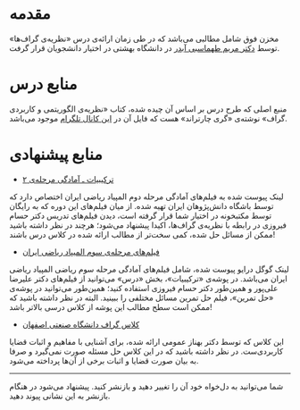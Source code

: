 # مقدمه
مخزن فوق شامل مطالبی می‌باشد که در طی زمان ارائه‌ی 
درس «نظریه‌ی گراف‌ها»  توسط [دکتر مریم طهماسبی آبدر](https://scholar.google.com/citations?user=GAmey8oAAAAJ&hl=en) 
در دانشگاه بهشتی 
در اختیار دانشجویان قرار گرفت. 

# منابع درس
منبع اصلی که طرح درس بر اساس آن چیده شده، کتاب «نظریه‌ی الگوریتمی و کاربردی گراف» نوشته‌ی «گری چارتراند» هست 
که فایل آن در 
[این کانال تلگرام](https://t.me/academicdata)
موجود می‌باشد.
# منابع پیشنهادی
- [ترکیبیات ـ آمادگی مرحله‌ی ۲](https://maktabkhooneh.org/course/%D8%AA%D8%B1%DA%A9%DB%8C%D8%A8%DB%8C%D8%A7%D8%AA-%D8%A2%D9%85%D8%A7%D8%AF%DA%AF%DB%8C-%D9%85%D8%B1%D8%AD%D9%84%D9%87-%DB%B2-mk158/#chapter)

لینک پیوست شده به فیلم‌های آمادگی مرحله‌ دوم المپیاد ریاضی ایران اختصاص دارد که توسط باشگاه دانش‌پژوهان ایران تهیه شده. از میان فیلم‌های این دوره که به رایگان توسط مکتبخونه در اختیار شما قرار گرفته است، دیدن فیلم‌های تدریس دکتر حسام فیروزی در رابطه با نظریه‌ی گراف‌ها، اکیدا پیشنهاد می‌شود؛ هرچند در نظر داشته باشید ممکن از مسائل حل شده، کمی سخت‌تر از مطالب ارائه شده در کلاس درس باشند!

- [فیلم‌های مرحله‌ی سوم المیپاد ریاضی ایران](https://drive.google.com/drive/folders/1nQPCiQNcXYcfq9vMToFRSK6nHBia7P_N)

لینک گوگل‌ درایو پیوست شده، شامل فیلم‌های آمادگی مرحله سوم ریاضی المپیاد ریاضی ایران می‌باشد. در پوشه‌ی «ترکیبیات»، بخش «درس» می‌توانید از فیلم‌های دکتر علیرضا علی‌پور و همین‌طور دکتر حسام فیروزی استفاده کنید؛ همین‌طور می‌توانید در پوشه‌ی «حل تمرین»، فیلم حل تمرین مسائل مختلفی را ببینید. البته در نظر داشته باشید که ممکن است سطح مطالب این پوشه از کلاس درسی بالاتر باشد!

- [کلاس گراف دانشگاه صنعتی اصفهان](https://maktabkhooneh.org/course/%D8%A2%D9%85%D9%88%D8%B2%D8%B4-%D8%B1%D8%A7%DB%8C%DA%AF%D8%A7%D9%86-%D9%86%D8%B8%D8%B1%DB%8C%D9%87-%DA%AF%D8%B1%D8%A7%D9%81-mk1076/)

این کلاس که توسط دکتر بهناز عمومی ارائه شده، برای آشنایی با مفاهیم و اثبات‌ قضایا کاربردی‌ست. در نظر داشته باشید 
که در این کلاس حل مسئله صورت نمی‌گیرد و صرفا به بیان صورت قضایا و اثبات برخی‌ از آن‌ها پرداخته می‌شود.

----
شما می‌توانید به دل‌خواه خود آن را تغییر دهید و بازنشر کنید.
پیشنهاد می‌شود در هنگام بازنشر به این نشانی پیوند دهید.


